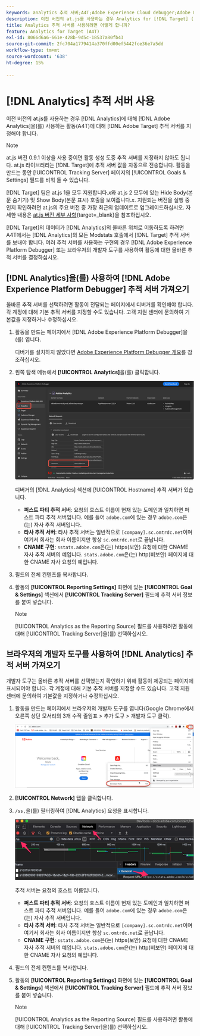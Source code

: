 ```yaml
---
keywords: analytics 추적 서버;A4T;Adobe Experience Cloud debugger;Adobe Experience Platform debugger;보고 소스;개발자 도구
description: 이전 버전의 at.js를 사용하는 경우 Analytics for [!DNL Target] (A4T)을(를) 사용하는 활동에 대한 Analytics 추적 서버를 지정하는 방법을 알아봅니다.
title: Analytics 추적 서버를 사용하려면 어떻게 합니까?
feature: Analytics for Target (A4T)
exl-id: 8066d6a6-661e-428b-9d5c-18537a80fb43
source-git-commit: 2fc704a1779414a370ffd00ef5442fce36e7a5dd
workflow-type: tm+mt
source-wordcount: '638'
ht-degree: 15%

---
```


# [!DNL Analytics] 추적 서버 사용

이전 버전의 at.js를 사용하는 경우 [!DNL Analytics]에 대해 [!DNL Adobe Analytics]을(를) 사용하는 활동(A4T)에 대해 [!DNL Adobe Target] 추적 서버를 지정해야 합니다.

>[!NOTE]
>
>at.js 버전 0.9.1 이상을 사용 중이면 활동 생성 도중 추적 서버를 지정하지 않아도 됩니다. at.js 라이브러리는 [!DNL Target]에 추적 서버 값을 자동으로 전송합니다. 활동을 만드는 동안 [!UICONTROL Tracking Server] 페이지의 [!UICONTROL Goals & Settings] 필드를 비워 둘 수 있습니다.
>
>[!DNL Target] 팀은 at.js 1을 모두 지원합니다.*x*&#x200B;와 at.js 2 모두에 있는 Hide Body(본문 숨기기) 및 Show Body(본문 표시) 호출을 보여줍니다.*x*. 지원되는 버전을 실행 중인지 확인하려면 at.js의 주요 버전 중 가장 최근의 업데이트로 업그레이드하십시오. 자세한 내용은 [at.js 버전 세부 사항](https://experienceleague.adobe.com/docs/target-dev/developer/client-side/at-js-implementation/target-atjs-versions.html){target=_blank}을 참조하십시오.

[!DNL Target]의 데이터가 [!DNL Analytics]의 올바른 위치로 이동하도록 하려면 A4T에서는 [!DNL Analytics]의 모든 Modstats 호출에서 [!DNL Target] 추적 서버를 보내야 합니다. 여러 추적 서버를 사용하는 구현의 경우 [!DNL Adobe Experience Platform Debugger] 또는 브라우저의 개발자 도구를 사용하여 활동에 대한 올바른 추적 서버를 결정하십시오.

## [!DNL Analytics]을(를) 사용하여 [!DNL Adobe Experience Platform Debugger] 추적 서버 가져오기

올바른 추적 서버를 선택하려면 활동이 전달되는 페이지에서 디버거를 확인해야 합니다. 각 계정에 대해 기본 추적 서버를 지정할 수도 있습니다. 고객 지원 센터에 문의하여 기본값을 지정하거나 수정하십시오.

1. 활동을 만드는 페이지에서 [!DNL Adobe Experience Platform Debugger]을(를) 엽니다.

   디버거를 설치하지 않았다면 [Adobe Experience Platform Debugger 개요](https://experienceleague.adobe.com/docs/platform-learn/data-collection/debugger/overview.html)를 참조하십시오.

1. 왼쪽 탐색 메뉴에서 **[!UICONTROL Analytics]**&#x200B;을(를) 클릭합니다.

   ![Screen_DebuggerTrackServ 이미지](assets/Screen_DebuggerTrackServ.png)

   디버거의 [!DNL Analytics] 섹션에 [!UICONTROL Hostname] 추적 서버가 있습니다.

   * **퍼스트 파티 추적 서버**: 요청의 호스트 이름이 현재 있는 도메인과 일치하면 퍼스트 파티 추적 서버입니다. 예를 들어 `adobe.com`에 있는 경우 `adobe.com`은(는) 자사 추적 서버입니다.
   * **타사 추적 서버**: 타사 추적 서버는 일반적으로 `[company].sc.omtrdc.net`이며 여기서 회사는 회사 이름이지만 항상 `sc.omtrdc.net`로 끝납니다.
   * **CNAME 구현**: `sstats.adobe.com`은(는) https(보안) 요청에 대한 CNAME 자사 추적 서버의 예입니다. `stats.adobe.com`은(는) http(비보안) 페이지에 대한 CNAME 자사 요청의 예입니다.

1.  필드의 전체 컨텐츠를 복사합니다. 

1. 활동의 **[!UICONTROL Reporting Settings]** 화면에 있는 **[!UICONTROL Goal & Settings]** 섹션에서 **[!UICONTROL Tracking Server]** 필드에 추적 서버 정보를 붙여 넣습니다.

   >[!NOTE]
   >
   >[!UICONTROL Analytics as the Reporting Source] 필드를 사용하려면 활동에 대해 [!UICONTROL Tracking Server]을(를) 선택하십시오.

## 브라우저의 개발자 도구를 사용하여 [!DNL Analytics] 추적 서버 가져오기

개발자 도구는 올바른 추적 서버를 선택했는지 확인하기 위해 활동이 제공되는 페이지에 표시되어야 합니다. 각 계정에 대해 기본 추적 서버를 지정할 수도 있습니다. 고객 지원 센터에 문의하여 기본값을 지정하거나 수정하십시오.

1. 활동을 만드는 페이지에서 브라우저의 개발자 도구를 엽니다(Google Chrome에서 오른쪽 상단 모서리의 3개 수직 줄임표 > 추가 도구 > 개발자 도구 클릭).

   ![Chrome 개발자 도구](/help/main/c-integrating-target-with-mac/a4t/assets/chrome-dev-tools.png)

1. **[!UICONTROL Network]** 탭을 클릭합니다.

1. `/ss,`을(를) 필터링하여 [!DNL Analytics] 요청을 표시합니다.

   ![/ss search가 있는 Chrome 개발자 도구](/help/main/c-integrating-target-with-mac/a4t/assets/chrome-search.png)

   추적 서버는 요청의 호스트 이름입니다.

   * **퍼스트 파티 추적 서버**: 요청의 호스트 이름이 현재 있는 도메인과 일치하면 퍼스트 파티 추적 서버입니다. 예를 들어 `adobe.com`에 있는 경우 `adobe.com`은(는) 자사 추적 서버입니다.
   * **타사 추적 서버**: 타사 추적 서버는 일반적으로 `[company].sc.omtrdc.net`이며 여기서 회사는 회사 이름이지만 항상 `sc.omtrdc.net`로 끝납니다.
   * **CNAME 구현**: `sstats.adobe.com`은(는) https(보안) 요청에 대한 CNAME 자사 추적 서버의 예입니다. `stats.adobe.com`은(는) http(비보안) 페이지에 대한 CNAME 자사 요청의 예입니다.

1.  필드의 전체 컨텐츠를 복사합니다. 

1. 활동의 **[!UICONTROL Reporting Settings]** 화면에 있는 **[!UICONTROL Goal & Settings]** 섹션에서 **[!UICONTROL Tracking Server]** 필드에 추적 서버 정보를 붙여 넣습니다.

   >[!NOTE]
   >
   >[!UICONTROL Analytics as the Reporting Source] 필드를 사용하려면 활동에 대해 [!UICONTROL Tracking Server]을(를) 선택하십시오.
